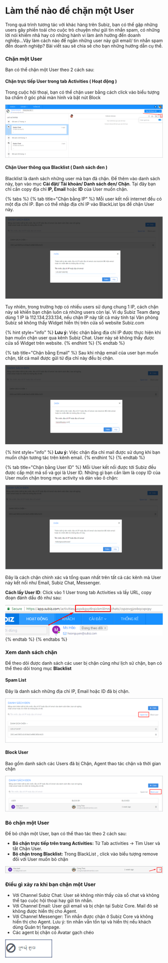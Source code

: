 # Làm thế nào để chặn một User

Trong quá trình tương tác với khác hàng trên Subiz, bạn có thể gặp những users gây phiền toái cho cuộc trò chuyện như gửi tin nhắn spam, có những lời nói khiếm nhã hay có những hành vi làm ảnh hưởng đến doanh nghiệp...Vậy làm cách nào để ngăn những user này gửi email/ tin nhắn spam đến doanh nghiệp? Bài viết sau sẽ chia sẻ cho bạn những hướng dẫn cụ thể.

### Chặn một User

Bạn có thể chặn một User theo 2 cách sau:

#### Chặn trực tiếp User trong tab Activities \( Hoạt động \)

Trong cuộc hội thoại, bạn có thể chặn user bằng cách click vào biểu tượng ba chấm ở góc phải màn hình và bật nút Block

![Ch&#x1EB7;n user tr&#x1EF1;c ti&#x1EBF;p](../../.gitbook/assets/chan-chat-truc-tiep.png)

#### Chặn User thông qua Blacklist \( Danh sách đen \)

Blacklist là danh sách những user mà bạn đã chặn. Để thêm vào danh sách này, bạn vào mục **Cài đặt/ Tài khoản/ Danh sách đen/ Chặn**. Tại đây bạn chỉ cần copy địa chỉ **IP, Email** hoặc **ID** của User muốn chặn.

{% tabs %}
{% tab title="Chặn bằng IP" %}
Mỗi user kết nối internet đều có một địa chỉ IP. Bạn có thể nhập địa chỉ IP vào BlackList Ips để chặn User này.

![Ch&#x1EB7;n theo &#x111;&#x1ECB;a ch&#x1EC9; IP](../../.gitbook/assets/chan-theo-dia-chi-ip%20%281%29.png)

Tuy nhiên, trong trường hợp có nhiều users sử dụng chung 1 IP, cách chặn này sẽ khiến bạn chặn luôn cả những users còn lại.  Ví dụ Subiz Team đang dùng 1 IP là 112.134.233.134, nếu chặn IP này tất cả máy tính tại Văn phòng Subiz sẽ không thấy Widget hiển thị trên cửa sổ website Subiz.com

{% hint style="info" %}
**Lưu ý:** Việc chặn bằng địa chỉ IP được thực hiện khi bạn muốn chặn user qua kênh Subiz Chat. User này sẽ không thấy được cửa sổ Widget trên website.
{% endhint %}
{% endtab %}

{% tab title="Chặn bằng Email" %}
Sau khi nhập email của user bạn muốn chặn, tất cả mail được gửi từ địa chỉ này đều bị chặn.

![Ch&#x1EB7;n theo &#x111;&#x1ECB;a ch&#x1EC9; email](../../.gitbook/assets/chan-theo-email.png)

{% hint style="info" %}
**Lưu ý:** Việc chặn địa chỉ mail được sử dụng khi bạn muốn chặn tương tác trên kênh email.
{% endhint %}
{% endtab %}

{% tab title="Chặn bằng User ID" %}
Mỗi User kết nối được tới Subiz đều được cấp một mã số và gọi là User ID.  Những gì bạn cần làm là copy ID của User muốn chặn trong mục activity và dán vào ô chặn:

![Ch&#x1EB7;n theo User ID](../../.gitbook/assets/chan-theo-id%20%281%29.png)

Đây là cách chặn chính xác và tổng quan nhất trên tất cả các kênh mà User này kết nối như Email,  Subiz Chat, Messenger.

**Cách lấy User ID**: Click vào 1 User trong tab Activities và lấy URL, copy đoạn đánh dấu đỏ như sau:

![L&#x1EA5;y User ID](../../.gitbook/assets/cach-lay-user-id.png)
{% endtab %}
{% endtabs %}

### Xem danh sách chặn

Để theo dõi được danh sách các user bị chặn cũng như lịch sử chặn,  bạn có thể theo dõi trong mục **Blacklist**

#### Spam List

Đây là  danh sách những địa chỉ IP, Email hoặc ID đã bị chặn.

![Spam List](../../.gitbook/assets/spam-list.png)

#### Block User

Bao gồm danh sách các Users đã bị Chặn, Agent thao tác chặn và thời gian chặn

![Block User](../../.gitbook/assets/block-user.png)

### Bỏ chặn một User

Để bỏ chặn một User, bạn có thể thao tác theo 2 cách sau:

* **Bỏ chặn trực tiếp trên trang Activities:**  Từ Tab activities -&gt; Tìm User và tắt Chặn User.
* **Bỏ chặn trong Blacklist:** Trong BlackList , click vào biểu tượng remove đối với User muốn bỏ chặn

![B&#x1ECF; ch&#x1EB7;n User](../../.gitbook/assets/bo-chan.png)

### Điều gì xảy ra khi bạn chặn một User

* Với Channel Subiz Chat: User sẽ không nhìn thấy cửa sổ chat và không thể tạo cuộc hội thoại hay gửi tin nhắn.
* Với Channel Email: User gửi email và bị chặn tại Subiz Core. Mail đó sẽ không được hiển thị cho Agent.
* Với Channel Messenger: Tin nhắn được chặn ở Subiz Core và không hiển thị cho Agent. Lưu  ý: tin nhắn vẫn tồn tại và hiển thị nếu khách dùng Quản trị fanpage.
* Các agent bị chặn có Avatar gạch chéo  

![Hi&#x1EC3;n th&#x1ECB; Agent b&#x1ECB; ch&#x1EB7;n](../../.gitbook/assets/spam-avatar.png)



